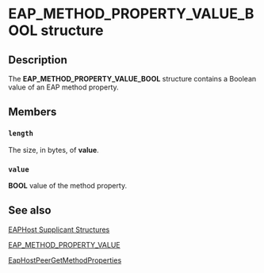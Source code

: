 # EAP_METHOD_PROPERTY_VALUE_BOOL structure

## Description

The **EAP_METHOD_PROPERTY_VALUE_BOOL** structure contains a Boolean value of an EAP method property.

## Members

### `length`

The size, in bytes, of **value**.

### `value`

**BOOL** value of the method property.

## See also

[EAPHost Supplicant Structures](https://learn.microsoft.com/windows/win32/eaphost/eap-host-supplicant-structures)

[EAP_METHOD_PROPERTY_VALUE](https://learn.microsoft.com/previous-versions/windows/desktop/api/eaptypes/ns-eaptypes-eap_method_property_value)

[EapHostPeerGetMethodProperties](https://learn.microsoft.com/previous-versions/windows/desktop/api/eaphostpeerconfigapis/nf-eaphostpeerconfigapis-eaphostpeergetmethodproperties)